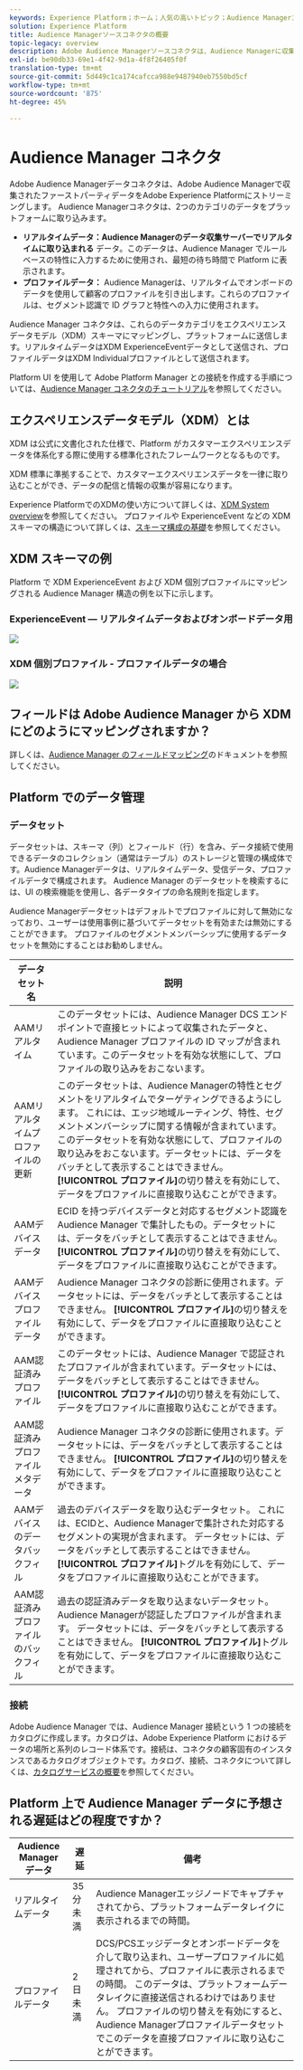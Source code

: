 ```yaml
---
keywords: Experience Platform；ホーム；人気の高いトピック；Audience Managerコネクタ；オーディエンスマネージャ；オーディエンスマネージャ
solution: Experience Platform
title: Audience Managerソースコネクタの概要
topic-legacy: overview
description: Adobe Audience Managerソースコネクタは、Audience Managerに収集されたファーストパーティデータをAdobe Experience Platformにストリーミングします。
exl-id: be90db33-69e1-4f42-9d1a-4f8f26405f0f
translation-type: tm+mt
source-git-commit: 5d449c1ca174cafcca988e9487940eb7550bd5cf
workflow-type: tm+mt
source-wordcount: '875'
ht-degree: 45%

---
```


# Audience Manager コネクタ

Adobe Audience Managerデータコネクタは、Adobe Audience Managerで収集されたファーストパーティデータをAdobe Experience Platformにストリーミングします。 Audience Managerコネクタは、2つのカテゴリのデータをプラットフォームに取り込みます。

- **リアルタイムデータ：Audience Managerのデータ収集サーバーでリアルタイムに取り込まれる** データ。このデータは、Audience Manager でルールベースの特性に入力するために使用され、最短の待ち時間で Platform に表示されます。
- **プロファイルデータ：** Audience Managerは、リアルタイムでオンボードのデータを使用して顧客のプロファイルを引き出します。これらのプロファイルは、セグメント認識で ID グラフと特性への入力に使用されます。

Audience Manager コネクタは、これらのデータカテゴリをエクスペリエンスデータモデル（XDM）スキーマにマッピングし、プラットフォームに送信します。リアルタイムデータはXDM ExperienceEventデータとして送信され、プロファイルデータはXDM Individualプロファイルとして送信されます。

Platform UI を使用して Adobe Platform Manager との接続を作成する手順については、[Audience Manager コネクタのチュートリアル](../../tutorials/ui/create/adobe-applications/audience-manager.md)を参照してください。

## エクスペリエンスデータモデル（XDM）とは

XDM は公式に文書化された仕様で、Platform がカスタマーエクスペリエンスデータを体系化する際に使用する標準化されたフレームワークとなるものです。

XDM 標準に準拠することで、カスタマーエクスペリエンスデータを一律に取り込むことができ、データの配信と情報の収集が容易になります。

Experience PlatformでのXDMの使い方について詳しくは、[XDM System overview](../../../xdm/home.md)を参照してください。 プロファイルや ExperienceEvent などの XDM スキーマの構造について詳しくは、[スキーマ構成の基礎](../../../xdm/schema/composition.md)を参照してください。

## XDM スキーマの例

Platform で XDM ExperienceEvent および XDM 個別プロファイルにマッピングされる Audience Manager 構造の例を以下に示します。

### ExperienceEvent — リアルタイムデータおよびオンボードデータ用

![](images/aam-experience-events-for-dcs-and-onboarding-data.png)

### XDM 個別プロファイル - プロファイルデータの場合

![](images/aam-profile-xdm-for-profile-data.png)

## フィールドは Adobe Audience Manager から XDM にどのようにマッピングされますか？

詳しくは、[Audience Manager のフィールドマッピング](./mapping/audience-manager.md)のドキュメントを参照してください。

## Platform でのデータ管理

### データセット

データセットは、スキーマ（列）とフィールド（行）を含み、データ接続で使用できるデータのコレクション（通常はテーブル）のストレージと管理の構成体です。Audience Managerデータは、リアルタイムデータ、受信データ、プロファイルデータで構成されます。 Audience Manager のデータセットを検索するには、UI の検索機能を使用し、各データタイプの命名規則を指定します。

Audience Managerデータセットはデフォルトでプロファイルに対して無効になっており、ユーザーは使用事例に基づいてデータセットを有効または無効にすることができます。 プロファイルのセグメントメンバーシップに使用するデータセットを無効にすることはお勧めしません。

| データセット名 | 説明 |
| ------------ | ----------- |
| AAMリアルタイム | このデータセットには、Audience Manager DCS エンドポイントで直接ヒットによって収集されたデータと、Audience Manager プロファイルの ID マップが含まれています。このデータセットを有効な状態にして、プロファイルの取り込みをおこないます。 |
| AAMリアルタイムプロファイルの更新 | このデータセットは、Audience Managerの特性とセグメントをリアルタイムでターゲティングできるようにします。 これには、エッジ地域ルーティング、特性、セグメントメンバーシップに関する情報が含まれています。このデータセットを有効な状態にして、プロファイルの取り込みをおこないます。データセットには、データをバッチとして表示することはできません。 **[!UICONTROL プロファイル]**&#x200B;の切り替えを有効にして、データをプロファイルに直接取り込むことができます。 |
| AAMデバイスデータ | ECID を持つデバイスデータと対応するセグメント認識を Audience Manager で集計したもの。データセットには、データをバッチとして表示することはできません。 **[!UICONTROL プロファイル]**&#x200B;の切り替えを有効にして、データをプロファイルに直接取り込むことができます。 |
| AAMデバイスプロファイルデータ | Audience Manager コネクタの診断に使用されます。データセットには、データをバッチとして表示することはできません。 **[!UICONTROL プロファイル]**&#x200B;の切り替えを有効にして、データをプロファイルに直接取り込むことができます。 |
| AAM認証済みプロファイル | このデータセットには、Audience Manager で認証されたプロファイルが含まれています。データセットには、データをバッチとして表示することはできません。 **[!UICONTROL プロファイル]**&#x200B;の切り替えを有効にして、データをプロファイルに直接取り込むことができます。 |
| AAM認証済みプロファイルメタデータ | Audience Manager コネクタの診断に使用されます。データセットには、データをバッチとして表示することはできません。 **[!UICONTROL プロファイル]**&#x200B;の切り替えを有効にして、データをプロファイルに直接取り込むことができます。 |
| AAMデバイスのデータバックフィル | 過去のデバイスデータを取り込むデータセット。 これには、ECIDと、Audience Managerで集計された対応するセグメントの実現が含まれます。 データセットには、データをバッチとして表示することはできません。 **[!UICONTROL プロファイル]**&#x200B;トグルを有効にして、データをプロファイルに直接取り込むことができます。 |
| AAM認証済みプロファイルのバックフィル | 過去の認証済みデータを取り込まないデータセット。 Audience Managerが認証したプロファイルが含まれます。 データセットには、データをバッチとして表示することはできません。 **[!UICONTROL プロファイル]**&#x200B;トグルを有効にして、データをプロファイルに直接取り込むことができます。 |

### 接続

Adobe Audience Manager では、Audience Manager 接続という 1 つの接続をカタログに作成します。カタログは、Adobe Experience Platform におけるデータの場所と系列のレコード体系です。接続は、コネクタの顧客固有のインスタンスであるカタログオブジェクトです。カタログ、接続、コネクタについて詳しくは、[カタログサービスの概要](../../../catalog/home.md)を参照してください。

## Platform 上で Audience Manager データに予想される遅延はどの程度ですか？

| Audience Manager データ | 遅延 | 備考 |
| --- | --- | --- |
| リアルタイムデータ | 35 分未満 | Audience Managerエッジノードでキャプチャされてから、プラットフォームデータレイクに表示されるまでの時間。 |
| プロファイルデータ | 2 日未満 | DCS/PCSエッジデータとオンボードデータを介して取り込まれ、ユーザープロファイルに処理されてから、プロファイルに表示されるまでの時間。 このデータは、プラットフォームデータレイクに直接送信されるわけではありません。 プロファイルの切り替えを有効にすると、Audience Managerプロファイルデータセットでこのデータを直接プロファイルに取り込むことができます。 |

